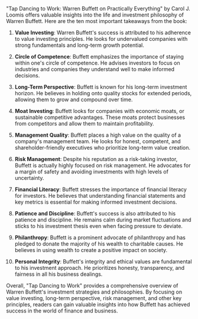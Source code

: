 "Tap Dancing to Work: Warren Buffett on Practically Everything" by Carol J. Loomis offers valuable insights into the life and investment philosophy of Warren Buffett. Here are the ten most important takeaways from the book:

1. **Value Investing**: Warren Buffett's success is attributed to his adherence to value investing principles. He looks for undervalued companies with strong fundamentals and long-term growth potential.

2. **Circle of Competence**: Buffett emphasizes the importance of staying within one's circle of competence. He advises investors to focus on industries and companies they understand well to make informed decisions.

3. **Long-Term Perspective**: Buffett is known for his long-term investment horizon. He believes in holding onto quality stocks for extended periods, allowing them to grow and compound over time.

4. **Moat Investing**: Buffett looks for companies with economic moats, or sustainable competitive advantages. These moats protect businesses from competitors and allow them to maintain profitability.

5. **Management Quality**: Buffett places a high value on the quality of a company's management team. He looks for honest, competent, and shareholder-friendly executives who prioritize long-term value creation.

6. **Risk Management**: Despite his reputation as a risk-taking investor, Buffett is actually highly focused on risk management. He advocates for a margin of safety and avoiding investments with high levels of uncertainty.

7. **Financial Literacy**: Buffett stresses the importance of financial literacy for investors. He believes that understanding financial statements and key metrics is essential for making informed investment decisions.

8. **Patience and Discipline**: Buffett's success is also attributed to his patience and discipline. He remains calm during market fluctuations and sticks to his investment thesis even when facing pressure to deviate.

9. **Philanthropy**: Buffett is a prominent advocate of philanthropy and has pledged to donate the majority of his wealth to charitable causes. He believes in using wealth to create a positive impact on society.

10. **Personal Integrity**: Buffett's integrity and ethical values are fundamental to his investment approach. He prioritizes honesty, transparency, and fairness in all his business dealings.

Overall, "Tap Dancing to Work" provides a comprehensive overview of Warren Buffett's investment strategies and philosophies. By focusing on value investing, long-term perspective, risk management, and other key principles, readers can gain valuable insights into how Buffett has achieved success in the world of finance and business.